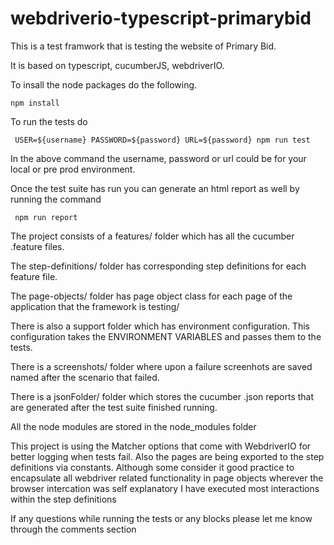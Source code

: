 # webdriverio-typescript-primarybid

This is a test framwork that is testing the website of Primary Bid.

It is based on typescript, cucumberJS, webdriverIO.

To insall the node packages do the following.

``npm install``

To run the tests do 

`` USER=${username} PASSWORD=${password} URL=${password} npm run test``

In the above command the username, password or url could be for your local or pre prod environment.

Once the test suite has run you can generate an html report as well by running the command

`` npm run report``

The project consists of a features/ folder which has all the cucumber .feature files.

The step-definitions/ folder has corresponding step definitions for each feature file.

The page-objects/ folder has page object class for each page of the application that the framework is testing/

There is also a support folder which  has environment configuration. This configuration takes the ENVIRONMENT VARIABLES and passes them to the tests.

There is a screenshots/ folder where upon a failure screenhots are saved named after the scenario that failed.

There is a jsonFolder/ folder which stores the cucumber .json reports that are generated after the test suite finished running.

All the node modules are stored in the node_modules folder 

This project is using the Matcher options that come with WebdriverIO for better logging when tests fail. Also the pages are being exported to the step definitions via constants. Although some consider it good practice to encapsulate all webdriver related functionality in page objects wherever the browser intercation was self explanatory I have executed most interactions within the step definitions


If any questions while running the tests or any blocks please let me know through the comments section

